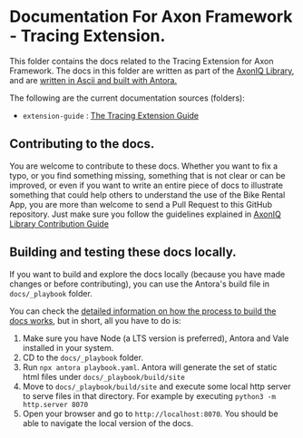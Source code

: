 # Documentation For Axon Framework - Tracing Extension.

This folder contains the docs related to the Tracing Extension for Axon Framework. The docs in this folder are written as part of the [AxonIQ Library](https://library.axoniq.io), and are [written in Ascii and built with Antora.](https://library.axoniq.io/contribution_guide/overview/platform.html)

The following are the current documentation sources (folders):

- `extension-guide` : [The Tracing Extension Guide](https://library.axoniq.io/tracing_extension_guide/index.html)

## Contributing to the docs.

You are welcome to contribute to these docs. Whether you want to fix a typo, or you find something missing, something that is not clear or can be improved, or even if you want to write an entire piece of docs to illustrate something that could help others to understand the use of the Bike Rental App, you are more than welcome to send a Pull Request to this GitHub repository. Just make sure you follow the guidelines explained in [AxonIQ Library Contribution Guide](https://library.axoniq.io/contribution_guide/index.html)

## Building and testing these docs locally.

If you want to build and explore the docs locally (because you have made changes or before contributing), you can use the Antora's build file in `docs/_playbook` folder.

You can check the [detailed information on how the process to build the docs works](https://library.axoniq.io/contribution_guide/overview/build.html), but in short, all you have to do is:

1. Make sure you have Node (a LTS version is preferred), Antora and Vale installed in your system.
2. CD to the `docs/_playbook` folder.
3. Run `npx antora playbook.yaml`. Antora will generate the set of static html files under `docs/_playbook/build/site`
4. Move to `docs/_playbook/build/site` and execute some local http server to serve files in that directory. For example by executing `python3 -m http.server 8070`
5. Open your browser and go to `http://localhost:8070`. You should be able to navigate the local version of the docs.
